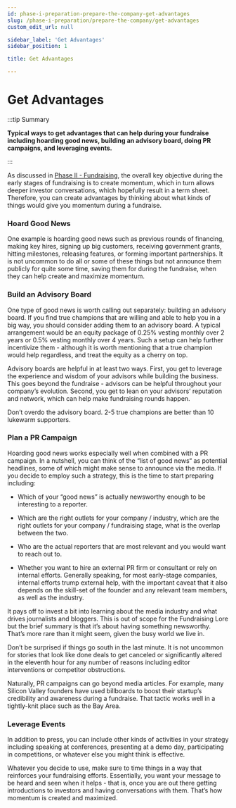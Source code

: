 ```yaml
---
id: phase-i-preparation-prepare-the-company-get-advantages
slug: /phase-i-preparation/prepare-the-company/get-advantages
custom_edit_url: null

sidebar_label: 'Get Advantages'
sidebar_position: 1

title: Get Advantages

---
```


# Get Advantages

:::tip Summary

**Typical ways to get advantages that can help during your fundraise including hoarding good news, building an advisory board, doing PR campaigns, and leveraging events.**

:::

As discussed in [Phase II - Fundraising](/phase-ii-fundraising), the overall key objective during the early stages of fundraising is to create momentum, which in turn allows deeper investor conversations, which hopefully result in a term sheet. Therefore, you can create advantages by thinking about what kinds of things would give you momentum during a fundraise. 

### Hoard Good News 

One example is hoarding good news such as previous rounds of financing, making key hires, signing up big customers, receiving government grants, hitting milestones, releasing features, or forming important partnerships. It is not uncommon to do all or some of these things but not announce them publicly for quite some time, saving them for during the fundraise, when they can help create and maximize momentum. 

### Build an Advisory Board

One type of good news is worth calling out separately: building an advisory board. If you find true champions that are willing and able to help you in a big way, you should consider adding them to an advisory board. A typical arrangement would be an equity package of 0.25% vesting monthly over 2 years or 0.5% vesting monthly over 4 years. Such a setup can help further incentivize them - although it is worth mentioning that a true champion would help regardless, and treat the equity as a cherry on top.

Advisory boards are helpful in at least two ways. First, you get to leverage the experience and wisdom of your advisors while building the business. This goes beyond the fundraise - advisors can be helpful throughout your company’s evolution. Second, you get to lean on your advisors’ reputation and network, which can help make fundraising rounds happen.

Don’t overdo the advisory board. 2-5 true champions are better than 10 lukewarm supporters.

### Plan a PR Campaign

Hoarding good news works especially well when combined with a PR campaign. In a nutshell, you can think of the “list of good news“ as potential headlines, some of which might make sense to announce via the media. If you decide to employ such a strategy, this is the time to start preparing including:

* Which of your “good news” is actually newsworthy enough to be interesting to a reporter.

* Which are the right outlets for your company / industry, which are the right outlets for your company / fundraising stage, what is the overlap between the two.

* Who are the actual reporters that are most relevant and you would want to reach out to.

* Whether you want to hire an external PR firm or consultant or rely on internal efforts. Generally speaking, for most early-stage companies, internal efforts trump external help, with the important caveat that it also depends on the skill-set of the founder and any relevant team members, as well as the industry.

It pays off to invest a bit into learning about the media industry and what drives journalists and bloggers. This is out of scope for the Fundraising Lore but the brief summary is that it’s about having something newsworthy. That’s more rare than it might seem, given the busy world we live in.

Don’t be surprised if things go south in the last minute. It is not uncommon for stories that look like done deals to get canceled or significantly altered in the eleventh hour for any number of reasons including editor interventions or competitor obstructions.

Naturally, PR campaigns can go beyond media articles. For example, many Silicon Valley founders have used billboards to boost their startup’s credibility and awareness during a fundraise. That tactic works well in a tightly-knit place such as the Bay Area.

### Leverage Events

In addition to press, you can include other kinds of activities in your strategy including speaking at conferences, presenting at a demo day, participating in competitions, or whatever else you might think is effective. 

Whatever you decide to use, make sure to time things in a way that reinforces your fundraising efforts. Essentially, you want your message to be heard and seen when it helps - that is, once you are out there getting introductions to investors and having conversations with them. That’s how momentum is created and maximized.